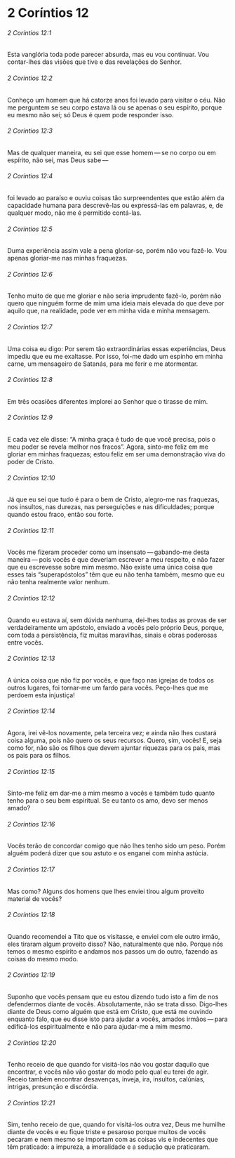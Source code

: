 # 2 Coríntios 12

###### 2 Coríntios 12:1

Esta vanglória toda pode parecer absurda, mas eu vou continuar. Vou contar-lhes das visões que tive e das revelações do Senhor.

###### 2 Coríntios 12:2

Conheço um homem que há catorze anos foi levado para visitar o céu. Não me perguntem se seu corpo estava lá ou se apenas o seu espírito, porque eu mesmo não sei; só Deus é quem pode responder isso.

###### 2 Coríntios 12:3

Mas de qualquer maneira, eu sei que esse homem — se no corpo ou em espírito, não sei, mas Deus sabe —

###### 2 Coríntios 12:4

foi levado ao paraíso e ouviu coisas tão surpreendentes que estão além da capacidade humana para descrevê-las ou expressá-las em palavras, e, de qualquer modo, não me é permitido contá-las.

###### 2 Coríntios 12:5

Duma experiência assim vale a pena gloriar-se, porém não vou fazê-lo. Vou apenas gloriar-me nas minhas fraquezas.

###### 2 Coríntios 12:6

Tenho muito de que me gloriar e não seria imprudente fazê-lo, porém não quero que ninguém forme de mim uma ideia mais elevada do que deve por aquilo que, na realidade, pode ver em minha vida e minha mensagem.

###### 2 Coríntios 12:7

Uma coisa eu digo: Por serem tão extraordinárias essas experiências, Deus impediu que eu me exaltasse. Por isso, foi-me dado um espinho em minha carne, um mensageiro de Satanás, para me ferir e me atormentar.

###### 2 Coríntios 12:8

Em três ocasiões diferentes implorei ao Senhor que o tirasse de mim.

###### 2 Coríntios 12:9

E cada vez ele disse: “A minha graça é tudo de que você precisa, pois o meu poder se revela melhor nos fracos”. Agora, sinto-me feliz em me gloriar em minhas fraquezas; estou feliz em ser uma demonstração viva do poder de Cristo.

###### 2 Coríntios 12:10

Já que eu sei que tudo é para o bem de Cristo, alegro-me nas fraquezas, nos insultos, nas durezas, nas perseguições e nas dificuldades; porque quando estou fraco, então sou forte.

###### 2 Coríntios 12:11

Vocês me fizeram proceder como um insensato — gabando-me desta maneira — pois vocês é que deveriam escrever a meu respeito, e não fazer que eu escrevesse sobre mim mesmo. Não existe uma única coisa que esses tais “superapóstolos” têm que eu não tenha também, mesmo que eu não tenha realmente valor nenhum.

###### 2 Coríntios 12:12

Quando eu estava aí, sem dúvida nenhuma, dei-lhes todas as provas de ser verdadeiramente um apóstolo, enviado a vocês pelo próprio Deus, porque, com toda a persistência, fiz muitas maravilhas, sinais e obras poderosas entre vocês.

###### 2 Coríntios 12:13

A única coisa que não fiz por vocês, e que faço nas igrejas de todos os outros lugares, foi tornar-me um fardo para vocês. Peço-lhes que me perdoem esta injustiça!

###### 2 Coríntios 12:14

Agora, irei vê-los novamente, pela terceira vez; e ainda não lhes custará coisa alguma, pois não quero os seus recursos. Quero, sim, vocês! E, seja como for, não são os filhos que devem ajuntar riquezas para os pais, mas os pais para os filhos.

###### 2 Coríntios 12:15

Sinto-me feliz em dar-me a mim mesmo a vocês e também tudo quanto tenho para o seu bem espiritual. Se eu tanto os amo, devo ser menos amado?

###### 2 Coríntios 12:16

Vocês terão de concordar comigo que não lhes tenho sido um peso. Porém alguém poderá dizer que sou astuto e os enganei com minha astúcia.

###### 2 Coríntios 12:17

Mas como? Alguns dos homens que lhes enviei tirou algum proveito material de vocês?

###### 2 Coríntios 12:18

Quando recomendei a Tito que os visitasse, e enviei com ele outro irmão, eles tiraram algum proveito disso? Não, naturalmente que não. Porque nós temos o mesmo espírito e andamos nos passos um do outro, fazendo as coisas do mesmo modo.

###### 2 Coríntios 12:19

Suponho que vocês pensam que eu estou dizendo tudo isto a fim de nos defendermos diante de vocês. Absolutamente, não se trata disso. Digo-lhes diante de Deus como alguém que está em Cristo, que está me ouvindo enquanto falo, que eu disse isto para ajudar a vocês, amados irmãos — para edificá-los espiritualmente e não para ajudar-me a mim mesmo.

###### 2 Coríntios 12:20

Tenho receio de que quando for visitá-los não vou gostar daquilo que encontrar, e vocês não vão gostar do modo pelo qual eu terei de agir. Receio também encontrar desavenças, inveja, ira, insultos, calúnias, intrigas, presunção e discórdia.

###### 2 Coríntios 12:21

Sim, tenho receio de que, quando for visitá-los outra vez, Deus me humilhe diante de vocês e eu fique triste e pesaroso porque muitos de vocês pecaram e nem mesmo se importam com as coisas vis e indecentes que têm praticado: a impureza, a imoralidade e a sedução que praticaram.

